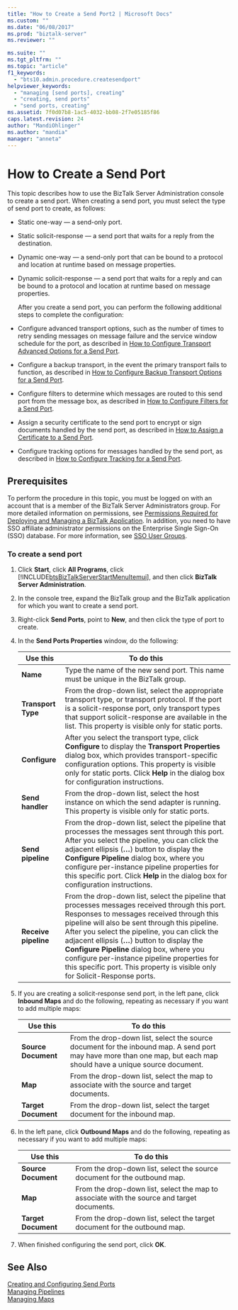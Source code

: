 ```yaml
---
title: "How to Create a Send Port2 | Microsoft Docs"
ms.custom: ""
ms.date: "06/08/2017"
ms.prod: "biztalk-server"
ms.reviewer: ""

ms.suite: ""
ms.tgt_pltfrm: ""
ms.topic: "article"
f1_keywords: 
  - "bts10.admin.procedure.createsendport"
helpviewer_keywords: 
  - "managing [send ports], creating"
  - "creating, send ports"
  - "send ports, creating"
ms.assetid: 7f0d07b8-1ac5-4032-bb08-2f7e05185f86
caps.latest.revision: 24
author: "MandiOhlinger"
ms.author: "mandia"
manager: "anneta"
---
```

# How to Create a Send Port
This topic describes how to use the BizTalk Server Administration console to create a send port. When creating a send port, you must select the type of send port to create, as follows:  

- Static one-way — a send-only port.  

- Static solicit-response — a send port that waits for a reply from the destination.  

- Dynamic one-way — a send-only port that can be bound to a protocol and location at runtime based on message properties.  

- Dynamic solicit-response — a send port that waits for a reply and can be bound to a protocol and location at runtime based on message properties.  

  After you create a send port, you can perform the following additional steps to complete the configuration:  

- Configure advanced transport options, such as the number of times to retry sending messages on message failure and the service window schedule for the port, as described in [How to Configure Transport Advanced Options for a Send Port](../core/how-to-configure-transport-advanced-options-for-a-send-port.md).  

- Configure a backup transport, in the event the primary transport fails to function, as described in [How to Configure Backup Transport Options for a Send Port](../core/how-to-configure-backup-transport-options-for-a-send-port.md).  

- Configure filters to determine which messages are routed to this send port from the message box, as described in [How to Configure Filters for a Send Port](../core/how-to-configure-filters-for-a-send-port.md).  

- Assign a security certificate to the send port to encrypt or sign documents handled by the send port, as described in [How to Assign a Certificate to a Send Port](../core/how-to-assign-a-certificate-to-a-send-port.md).  

- Configure tracking options for messages handled by the send port, as described in [How to Configure Tracking for a Send Port](../core/how-to-configure-tracking-for-a-send-port.md).  

## Prerequisites  
 To perform the procedure in this topic, you must be logged on with an account that is a member of the BizTalk Server Administrators group. For more detailed information on permissions, see [Permissions Required for Deploying and Managing a BizTalk Application](../core/permissions-required-for-deploying-and-managing-a-biztalk-application.md). In addition, you need to have SSO affiliate administrator permissions on the Enterprise Single Sign-On (SSO) database. For more information, see [SSO User Groups](../core/sso-user-groups.md).  

### To create a send port  

1. Click **Start**, click **All Programs**, click [!INCLUDE[btsBizTalkServerStartMenuItemui](../includes/btsbiztalkserverstartmenuitemui-md.md)], and then click **BizTalk Server Administration**.  

2. In the console tree, expand the BizTalk group and the BizTalk application for which you want to create a send port.  

3. Right-click **Send Ports**, point to **New**, and then click the type of port to create.  

4. In the **Send Ports Properties** window, do the following:  


   |       Use this       |                                                                                                                                                                                                                                To do this                                                                                                                                                                                                                                 |
   |----------------------|---------------------------------------------------------------------------------------------------------------------------------------------------------------------------------------------------------------------------------------------------------------------------------------------------------------------------------------------------------------------------------------------------------------------------------------------------------------------------|
   |       **Name**       |                                                                                                                                                                                            Type the name of the new send port. This name must be unique in the BizTalk group.                                                                                                                                                                                             |
   |  **Transport Type**  |                                                                                                       From the drop-down list, select the appropriate transport type, or transport protocol. If the port is a solicit-response port, only transport types that support solicit-response are available in the list. This property is visible only for static ports.                                                                                                        |
   |    **Configure**     |                                                                                          After you select the transport type, click **Configure** to display the **Transport Properties** dialog box, which provides transport-specific configuration options. This property is visible only for static ports. Click **Help** in the dialog box for configuration instructions.                                                                                           |
   |   **Send handler**   |                                                                                                                                                                  From the drop-down list, select the host instance on which the send adapter is running. This property is visible only for static ports.                                                                                                                                                                  |
   |  **Send pipeline**   |                                            From the drop-down list, select the pipeline that processes the messages sent through this port. After you select the pipeline, you can click the adjacent ellipsis (**…**) button to display the **Configure Pipeline** dialog box, where you configure per-instance pipeline properties for this specific port. Click **Help** in the dialog box for configuration instructions.                                             |
   | **Receive pipeline** | From the drop-down list, select the pipeline that processes messages received through this port. Responses to messages received through this pipeline will also be sent through this pipeline. After you select the pipeline, you can click the adjacent ellipsis (**…**) button to display the **Configure Pipeline** dialog box, where you configure per-instance pipeline properties for this specific port. This property is visible only for Solicit-Response ports. |


5. If you are creating a solicit-response send port, in the left pane, click **Inbound Maps** and do the following, repeating as necessary if you want to add multiple maps:  


   |      Use this       |                                                                             To do this                                                                              |
   |---------------------|---------------------------------------------------------------------------------------------------------------------------------------------------------------------|
   | **Source Document** | From the drop-down list, select the source document for the inbound map. A send port may have more than one map, but each map should have a unique source document. |
   |       **Map**       |                                     From the drop-down list, select the map to associate with the source and target documents.                                      |
   | **Target Document** |                                              From the drop-down list, select the target document for the inbound map.                                               |


6. In the left pane, click **Outbound Maps** and do the following, repeating as necessary if you want to add multiple maps:  


   |      Use this       |                                         To do this                                         |
   |---------------------|--------------------------------------------------------------------------------------------|
   | **Source Document** |         From the drop-down list, select the source document for the outbound map.          |
   |       **Map**       | From the drop-down list, select the map to associate with the source and target documents. |
   | **Target Document** |         From the drop-down list, select the target document for the outbound map.          |


7. When finished configuring the send port, click **OK**.  

## See Also  
 [Creating and Configuring Send Ports](../core/creating-and-configuring-send-ports.md)   
 [Managing Pipelines](../core/managing-pipelines.md)   
 [Managing Maps](../core/managing-maps.md)